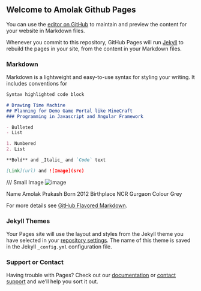 ## Welcome to Amolak Github Pages

You can use the [editor on GitHub](https://github.com/AmolakPrakash/AmolakPr/edit/main/README.md) to maintain and preview the content for your website in Markdown files.

Whenever you commit to this repository, GitHub Pages will run [Jekyll](https://jekyllrb.com/) to rebuild the pages in your site, from the content in your Markdown files.

### Markdown

Markdown is a lightweight and easy-to-use syntax for styling your writing. It includes conventions for

```markdown
Syntax highlighted code block

# Drawing Time Machine
## Planning for Demo Game Portal like MineCraft
### Programming in Javascript and Angular Framework

- Bulleted
- List

1. Numbered
2. List

**Bold** and _Italic_ and `Code` text

[Link](url) and ![Image](src)

```
/// Small Image
![image](https://user-images.githubusercontent.com/83543876/116879666-8ab50100-ac3e-11eb-8b00-bc4f1ac0cac7.png)

Name
      Amolak Prakash
Born
      2012
Birthplace
      NCR Gurgaon
Colour
      Grey


For more details see [GitHub Flavored Markdown](https://guides.github.com/features/mastering-markdown/).

### Jekyll Themes

Your Pages site will use the layout and styles from the Jekyll theme you have selected in your [repository settings](https://github.com/AmolakPrakash/AmolakPr/settings/pages). The name of this theme is saved in the Jekyll `_config.yml` configuration file.

### Support or Contact

Having trouble with Pages? Check out our [documentation](https://docs.github.com/categories/github-pages-basics/) or [contact support](https://support.github.com/contact) and we’ll help you sort it out.
